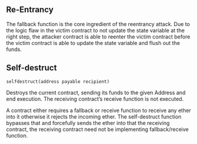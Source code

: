 ## Re-Entrancy
The fallback function is the core ingredient of the reentrancy attack.
Due to the logic flaw in the victim contract to not update the state variable at the right step, the attacker contract is able to reenter the victim contract before the victim contract is able to update the state variable and flush out the funds.
## Self-destruct
```solidity
selfdestruct(address payable recipient)
```
Destroys the current contract, sending its funds to the given Address and end execution. The receiving contract’s receive function is not executed.
<br>

A contract either requires a fallback or receive function to receive any ether into it otherwise it rejects the incoming ether. The self-destruct  function bypasses that and forcefully sends the ether into that the receiving contract, the receiving contract need not be implementing fallback/receive function.
